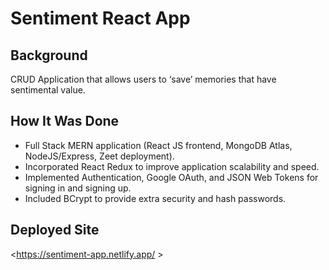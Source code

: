 # Sentiment React App

## Background

CRUD Application that allows users to ‘save’ memories that have sentimental value. 

## How It Was Done

* Full Stack MERN application (React JS frontend, MongoDB Atlas, NodeJS/Express, Zeet deployment).
* Incorporated React Redux to improve application scalability and speed.
* Implemented Authentication, Google OAuth, and JSON Web Tokens for signing in and signing up.
* Included BCrypt to provide extra security and hash passwords.


## Deployed Site
<https://sentiment-app.netlify.app/ >
